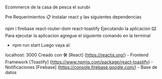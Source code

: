 

Ecommerce de la casa de pesca el surubi

Pre Requerimientos 📋
Instalar react y las siguientes dependencias

npm i firebase react-router-dom react-toastify
Ejecutando la aplicacion ⌨️
Para ejecutar la aplicacion agregue el siguiente comando en la terminal

- npm run start
Luego vaya al:

localhost: 3000
Creado con 🛠️
[React] (https://reactjs.org/) - Frontend Framework
[Toastify] (https://www.npmjs.com/package/react-toastify) - Notificaciones
[Firebase] (https://console.firebase.google.com/) - Base de datos

